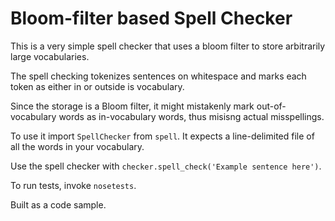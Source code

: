 # Bloom-filter based Spell Checker

This is a very simple spell checker that uses a bloom filter to store arbitrarily large
vocabularies.

The spell checking tokenizes sentences on whitespace and marks each token as either in or outside is vocabulary.

Since the storage is a Bloom filter, it might mistakenly mark out-of-vocabulary words as in-vocabulary words, thus misisng
actual misspellings.

To use it import `SpellChecker` from `spell`. It expects a line-delimited file of all the words in your vocabulary.

Use the spell checker with `checker.spell_check('Example sentence here')`.

To run tests, invoke `nosetests`.


Built as a code sample.
